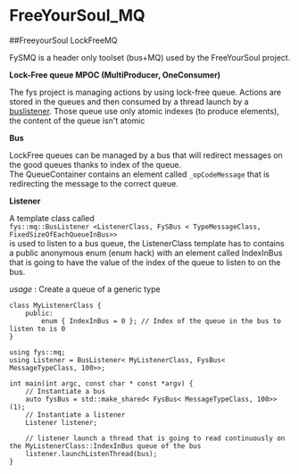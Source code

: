 # FreeYourSoul_MQ
##FreeyourSoul LockFreeMQ 

FySMQ is a header only toolset (bus+MQ) used by the FreeYourSoul project.

**Lock-Free queue MPOC (MultiProducer, OneConsumer)**

The fys project is managing actions by using lock-free queue. Actions are stored in the queues and then consumed by a thread launch by a [buslistener](https://github.com/FreeYourSoul/FreeYourSoul_MQ/blob/master/include/bus/BusListener.hh).
Those queue use only atomic indexes (to produce elements), the content of the queue isn't atomic

**Bus**

LockFree queues can be managed by a bus that will redirect messages on the good queues thanks to index of the queue.  
The QueueContainer contains an element called ``_opCodeMessage`` that is redirecting the message to the correct queue.

**Listener**

A template class called  
``fys::mq::BusListener <ListenerClass, FySBus < TypeMessageClass, FixedSizeOfEachQueueInBus>>``   
is used to listen to a bus queue, the ListenerClass template has to contains a public anonymous enum (enum hack) with an element called IndexInBus that is going to have the value of the index of the queue to listen to on the bus.

_usage_ :  Create a queue of a generic type 

````
class MyListenerClass {
    public:
        enum { IndexInBus = 0 }; // Index of the queue in the bus to listen to is 0
}

using fys::mq;
using Listener = BusListener< MyListenerClass, FysBus< MessageTypeClass, 100>>;

int main(int argc, const char * const *argv) {
    // Instantiate a bus
    auto fysBus = std::make_shared< FysBus< MessageTypeClass, 100>> (1);
    // Instantiate a listener
    Listener listener;
    
    // listener launch a thread that is going to read continuously on the MyListenerClass::IndexInBus queue of the bus
    listener.launchListenThread(bus); 
}
 
````
